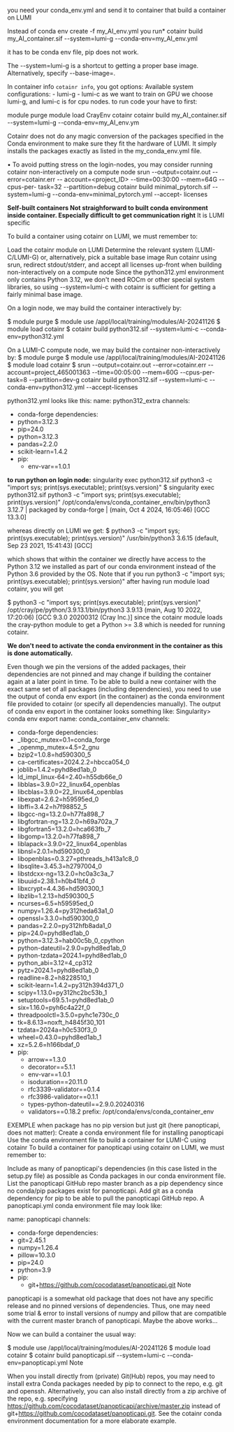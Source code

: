 you need your conda_env.yml and send it to container that build a container on LUMI

Instead of
conda env create -f my_AI_env.yml
you run*
cotainr build my_AI_container.sif --system=lumi-g
--conda-env=my_AI_env.yml

it has to be conda env file, pip does not work.

The --system=lumi-g is a shortcut to getting a proper base
image. Alternatively, specify --base-image=. 

In container info `cotainr info`, you got options:
Available system configurations:
    - lumi-g
    - lumi-c
as we want to train on GPU we choose lumi-g, and lumi-c is for cpu nodes.
to run code your have to first:

module purge
module load CrayEnv cotainr
cotainr build my_AI_container.sif --system=lumi-g
--conda-env=my_AI_env.ym

Cotainr does not do any magic conversion of the packages specified in the Conda environment to make sure they fit the hardware of LUMI. It simply installs the packages exactly as listed in the my_conda_env.yml file.

• To avoid putting stress on the login-nodes, you may consider
running cotainr non-interactively on a compute node
srun --output=cotainr.out --error=cotainr.err --
account=<project_ID> --time=00:30:00 --mem=64G --cpus-per-
task=32 --partition=debug cotainr build minimal_pytorch.sif
--system=lumi-g --conda-env=minimal_pytorch.yml --accept-
licenses

**Self-built containers
Not straighforward to built conda environment inside container. Especially
difficult to get communication right** It is LUMI specific


To build a container using cotainr on LUMI, we must remember to:

Load the cotainr module on LUMI
Determine the relevant system (LUMI-C/LUMI-G) or, alternatively, pick a suitable base image
Run cotainr using srun, redirect stdout/stderr, and accept all licenses up-front when building non-interactively on a compute node
Since the python312.yml environment only contains Python 3.12, we don't need ROCm or other special system libraries, so using --system=lumi-c with cotainr is sufficient for getting a fairly minimal base image.

On a login node, we may build the container interactively by:

$ module purge
$ module use /appl/local/training/modules/AI-20241126
$ module load cotainr
$ cotainr build python312.sif --system=lumi-c --conda-env=python312.yml

On a LUMI-C compute node, we may build the container non-interactively by:
$ module purge
$ module use /appl/local/training/modules/AI-20241126
$ module load cotainr
$ srun --output=cotainr.out --error=cotainr.err --account=project_465001363 --time=00:05:00 --mem=60G --cpus-per-task=8 --partition=dev-g cotainr build python312.sif --system=lumi-c --conda-env=python312.yml --accept-licenses

python312.yml looks like this:
name: python312_extra
channels:
  - conda-forge
dependencies:
  - python=3.12.3
  - pip=24.0
  - python=3.12.3
  - pandas=2.2.0
  - scikit-learn=1.4.2
  - pip:
    - env-var==1.0.1

**to run python on login node:**
singularity exec python312.sif python3 -c "import sys; print(sys.executable); print(sys.version)"
$ singularity exec python312.sif python3 -c "import sys; print(sys.executable); print(sys.version)"
/opt/conda/envs/conda_container_env/bin/python3
3.12.7 | packaged by conda-forge | (main, Oct  4 2024, 16:05:46) [GCC 13.3.0]

whereas directly on LUMI we get:
$ python3 -c "import sys; print(sys.executable); print(sys.version)"
/usr/bin/python3
3.6.15 (default, Sep 23 2021, 15:41:43) [GCC]

which shows that within the container we directly have access to the Python 3.12 we installed as part of our conda environment instead of the Python 3.6 provided by the OS. Note that if you run python3 -c "import sys; print(sys.executable); print(sys.version)" after having run module load cotainr, you will get

$ python3 -c "import sys; print(sys.executable); print(sys.version)"
/opt/cray/pe/python/3.9.13.1/bin/python3
3.9.13 (main, Aug 10 2022, 17:20:06)
[GCC 9.3.0 20200312 (Cray Inc.)]
since the cotainr module loads the cray-python module to get a Python >= 3.8 which is needed for running cotainr.

**We don't need to activate the conda environment in the container as this is done automatically.**

Even though we pin the versions of the added packages, their dependencies are not pinned and may change if building the container again at a later point in time. To be able to build a new container with the exact same set of all packages (including dependencies), you need to use the output of conda env export (in the container) as the conda environment file provided to cotainr (or specify all dependencies manually). The output of conda env export in the container looks something like:
Singularity> conda env export
name: conda_container_env
channels:
  - conda-forge
dependencies:
  - _libgcc_mutex=0.1=conda_forge
  - _openmp_mutex=4.5=2_gnu
  - bzip2=1.0.8=hd590300_5
  - ca-certificates=2024.2.2=hbcca054_0
  - joblib=1.4.2=pyhd8ed1ab_0
  - ld_impl_linux-64=2.40=h55db66e_0
  - libblas=3.9.0=22_linux64_openblas
  - libcblas=3.9.0=22_linux64_openblas
  - libexpat=2.6.2=h59595ed_0
  - libffi=3.4.2=h7f98852_5
  - libgcc-ng=13.2.0=h77fa898_7
  - libgfortran-ng=13.2.0=h69a702a_7
  - libgfortran5=13.2.0=hca663fb_7
  - libgomp=13.2.0=h77fa898_7
  - liblapack=3.9.0=22_linux64_openblas
  - libnsl=2.0.1=hd590300_0
  - libopenblas=0.3.27=pthreads_h413a1c8_0
  - libsqlite=3.45.3=h2797004_0
  - libstdcxx-ng=13.2.0=hc0a3c3a_7
  - libuuid=2.38.1=h0b41bf4_0
  - libxcrypt=4.4.36=hd590300_1
  - libzlib=1.2.13=hd590300_5
  - ncurses=6.5=h59595ed_0
  - numpy=1.26.4=py312heda63a1_0
  - openssl=3.3.0=hd590300_0
  - pandas=2.2.0=py312hfb8ada1_0
  - pip=24.0=pyhd8ed1ab_0
  - python=3.12.3=hab00c5b_0_cpython
  - python-dateutil=2.9.0=pyhd8ed1ab_0
  - python-tzdata=2024.1=pyhd8ed1ab_0
  - python_abi=3.12=4_cp312
  - pytz=2024.1=pyhd8ed1ab_0
  - readline=8.2=h8228510_1
  - scikit-learn=1.4.2=py312h394d371_0
  - scipy=1.13.0=py312hc2bc53b_1
  - setuptools=69.5.1=pyhd8ed1ab_0
  - six=1.16.0=pyh6c4a22f_0
  - threadpoolctl=3.5.0=pyhc1e730c_0
  - tk=8.6.13=noxft_h4845f30_101
  - tzdata=2024a=h0c530f3_0
  - wheel=0.43.0=pyhd8ed1ab_1
  - xz=5.2.6=h166bdaf_0
  - pip:
      - arrow==1.3.0
      - decorator==5.1.1
      - env-var==1.0.1
      - isoduration==20.11.0
      - rfc3339-validator==0.1.4
      - rfc3986-validator==0.1.1
      - types-python-dateutil==2.9.0.20240316
      - validators==0.18.2
prefix: /opt/conda/envs/conda_container_env

EXEMPLE when package has no pip version but just git (here panopticapi, does not matter):
Create a conda environment file for installing panopticapi
Use the conda environment file to build a container for LUMI-C using cotainr
To build a container for panopticapi using cotainr on LUMI, we must remember to:

Include as many of panopticapi's dependencies (in this case listed in the setup.py file) as possible as Conda packages in our conda environment file.
List the panopticapi GitHub repo master branch as a pip dependency since no conda/pip packages exist for panopticapi.
Add git as a conda dependency for pip to be able to pull the panopticapi GitHub repo.
A panopticapi.yml conda environment file may look like:

name: panopticapi
channels:
  - conda-forge
dependencies:
  - git=2.45.1
  - numpy=1.26.4
  - pillow=10.3.0
  - pip=24.0
  - python=3.9
  - pip:
    - git+https://github.com/cocodataset/panopticapi.git
Note

panopticapi is a somewhat old package that does not have any specific release and no pinned versions of dependencies. Thus, one may need some trial & error to install versions of numpy and pillow that are compatible with the current master branch of panopticapi. Maybe the above works...

Now we can build a container the usual way:

$ module use /appl/local/training/modules/AI-20241126
$ module load cotainr
$ cotainr build panopticapi.sif --system=lumi-c --conda-env=panopticapi.yml
Note

When you install directly from (private) Git(Hub) repos, you may need to install extra Conda packages needed by pip to connect to the repo, e.g. git and openssh. Alternatively, you can also install directly from a zip archive of the repo, e.g. specifying https://github.com/cocodataset/panopticapi/archive/master.zip instead of git+https://github.com/cocodataset/panopticapi.git. See the cotainr conda environment documentation for a more elaborate example.
